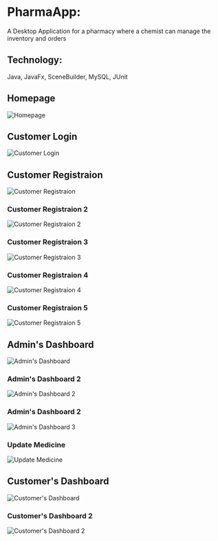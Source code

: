 # PharmaApp:
A Desktop Application for a pharmacy where a chemist can manage the inventory and orders
## Technology: 
Java, JavaFx, SceneBuilder, MySQL, JUnit

## Homepage
![Homepage](PMS_OutputImages/AppHomepage.jpeg)


## Customer Login
![Customer Login](PMS_OutputImages/CustomerLogin.jpeg)

## Customer Registraion
![Customer Registraion](PMS_OutputImages/CR.jpeg)
### Customer Registraion 2
![Customer Registraion 2](PMS_OutputImages/CR2.jpeg)
### Customer Registraion 3
![Customer Registraion 3](PMS_OutputImages/CR3.jpeg)
### Customer Registraion 4
![Customer Registraion 4](PMS_OutputImages/CR4.jpeg)
### Customer Registraion 5
![Customer Registraion 5](PMS_OutputImages/CR5.jpeg)

## Admin's Dashboard
![Admin's Dashboard](PMS_OutputImages/AdminDashboard.jpeg)
### Admin's Dashboard 2
![Admin's Dashboard 2](PMS_OutputImages/AD2.jpeg)
### Admin's Dashboard 2
![Admin's Dashboard 3](PMS_OutputImages/AD3.jpeg)

### Update Medicine 
![Update Medicine](PMS_OutputImages/UpdateMedicine.jpeg)


## Customer's Dashboard
![Customer's Dashboard](PMS_OutputImages/CustomerDashboard.jpeg)
### Customer's Dashboard 2
![Customer's Dashboard 2](PMS_OutputImages/CustomerDashboard2.jpeg)


